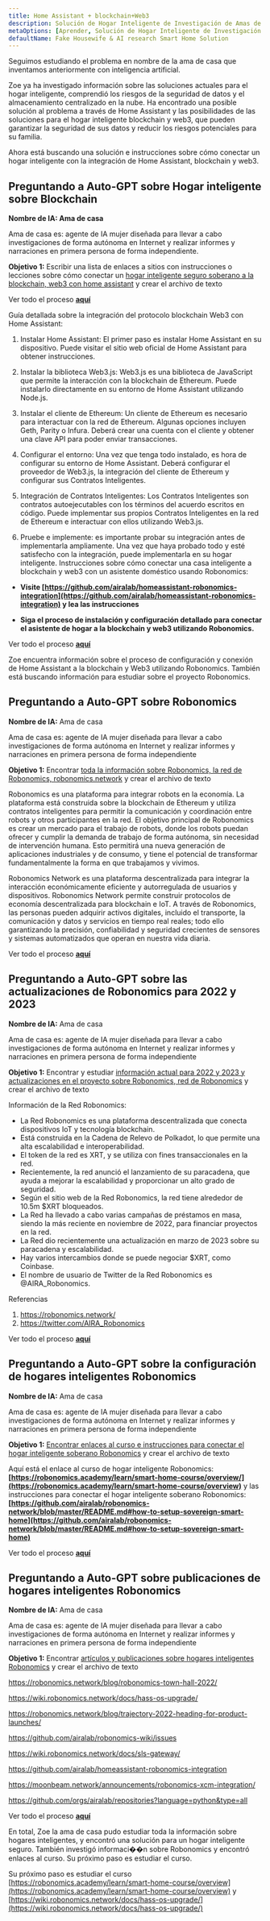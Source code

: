 ```yaml
---
title: Home Assistant + blockchain+Web3
description: Solución de Hogar Inteligente de Investigación de Amas de Casa Falsas y AI
metaOptions: [Aprender, Solución de Hogar Inteligente de Investigación de Amas de Casa Falsas y AI]
defaultName: Fake Housewife & AI research Smart Home Solution
---
```


<RoboAcademyText fWeight="600">
Seguimos estudiando el problema en nombre de la ama de casa que inventamos anteriormente con inteligencia artificial.
</RoboAcademyText>

Zoe ya ha investigado información sobre las soluciones actuales para el hogar inteligente, comprendió los riesgos de la seguridad de datos y el almacenamiento centralizado en la nube. Ha encontrado una posible solución al problema a través de Home Assistant y las posibilidades de las soluciones para el hogar inteligente blockchain y web3, que pueden garantizar la seguridad de sus datos y reducir los riesgos potenciales para su familia.

Ahora está buscando una solución e instrucciones sobre cómo conectar un hogar inteligente con la integración de Home Assistant, blockchain y web3.

## Preguntando a Auto-GPT sobre Hogar inteligente sobre Blockchain

<RoboAcademyTerminal title="Goals">

**Nombre de IA: Ama de casa**

Ama de casa es: agente de IA mujer diseñada para llevar a cabo investigaciones de forma autónoma en Internet y realizar informes y narraciones en primera persona de forma independiente.

**Objetivo 1:** Escribir una lista de enlaces a sitios con instrucciones o lecciones sobre cómo conectar un <u>hogar inteligente seguro soberano a la blockchain, web3 con home assistant</u> y crear el archivo de texto  

</RoboAcademyTerminal>

Ver todo el proceso **[aquí](https://www.notion.so/Process-AUTO-GPT-1-2-bb601d4777834c8183e5e513cf2132f9)**

<RoboAcademyTerminal title="Research Result">

Guía detallada sobre la integración del protocolo blockchain Web3 con Home Assistant:

1. Instalar Home Assistant: El primer paso es instalar Home Assistant en su dispositivo. Puede visitar el sitio web oficial de Home Assistant para obtener instrucciones.

2. Instalar la biblioteca Web3.js: Web3.js es una biblioteca de JavaScript que permite la interacción con la blockchain de Ethereum. Puede instalarlo directamente en su entorno de Home Assistant utilizando Node.js.

3. Instalar el cliente de Ethereum: Un cliente de Ethereum es necesario para interactuar con la red de Ethereum. Algunas opciones incluyen Geth, Parity o Infura. Deberá crear una cuenta con el cliente y obtener una clave API para poder enviar transacciones.

4. Configurar el entorno: Una vez que tenga todo instalado, es hora de configurar su entorno de Home Assistant. Deberá configurar el proveedor de Web3.js, la integración del cliente de Ethereum y configurar sus Contratos Inteligentes.

5. Integración de Contratos Inteligentes: Los Contratos Inteligentes son contratos autoejecutables con los términos del acuerdo escritos en código. Puede implementar sus propios Contratos Inteligentes en la red de Ethereum e interactuar con ellos utilizando Web3.js.

6. Pruebe e implemente: es importante probar su integración antes de implementarla ampliamente. Una vez que haya probado todo y esté satisfecho con la integración, puede implementarla en su hogar inteligente.
Instrucciones sobre cómo conectar una casa inteligente a blockchain y web3 con un asistente doméstico usando Robonomics:
- **Visite [https://github.com/airalab/homeassistant-robonomics-integration](https://github.com/airalab/homeassistant-robonomics-integration) y lea las instrucciones**

- **Siga el proceso de instalación y configuración detallado para conectar el asistente de hogar a la blockchain y web3 utilizando Robonomics.**

</RoboAcademyTerminal>

Ver todo el proceso **[aquí](https://www.notion.so/Process-AUTO-GPT-2-2-5c4ad9df8a0d473eb62ea23461de4c49)**

Zoe encuentra información sobre el proceso de configuración y conexión de Home Assistant a la blockchain y Web3 utilizando Robonomics. También está buscando información para estudiar sobre el proyecto Robonomics.

## Preguntando a Auto-GPT sobre Robonomics

<RoboAcademyTerminal title="Goals">

**Nombre de IA:** Ama de casa

Ama de casa es: agente de IA mujer diseñada para llevar a cabo investigaciones de forma autónoma en Internet y realizar informes y narraciones en primera persona de forma independiente

**Objetivo 1:** Encontrar <u>toda la información sobre Robonomics, la red de Robonomics, robonomics.network</u> y crear el archivo de texto

</RoboAcademyTerminal>

<RoboAcademyTerminal title="Research result">

Robonomics es una plataforma para integrar robots en la economía. La plataforma está construida sobre la blockchain de Ethereum y utiliza contratos inteligentes para permitir la comunicación y coordinación entre robots y otros participantes en la red. El objetivo principal de Robonomics es crear un mercado para el trabajo de robots, donde los robots puedan ofrecer y cumplir la demanda de trabajo de forma autónoma, sin necesidad de intervención humana. Esto permitirá una nueva generación de aplicaciones industriales y de consumo, y tiene el potencial de transformar fundamentalmente la forma en que trabajamos y vivimos.

Robonomics Network es una plataforma descentralizada para integrar la interacción económicamente eficiente y autorregulada de usuarios y dispositivos. Robonomics Network permite construir protocolos de economía descentralizada para blockchain e IoT. A través de Robonomics, las personas pueden adquirir activos digitales, incluido el transporte, la comunicación y datos y servicios en tiempo real reales; todo ello garantizando la precisión, confiabilidad y seguridad crecientes de sensores y sistemas automatizados que operan en nuestra vida diaria.

</RoboAcademyTerminal>

Ver todo el proceso **[aquí](https://www.notion.so/Process-AUTO-GPT-2-3e1c2a7ab4dc4982af661fec846a493f)**


## Preguntando a Auto-GPT sobre las actualizaciones de Robonomics para 2022 y 2023

<RoboAcademyTerminal title="Goals">

**Nombre de IA:** Ama de casa

Ama de casa es: agente de IA mujer diseñada para llevar a cabo investigaciones de forma autónoma en Internet y realizar informes y narraciones en primera persona de forma independiente

**Objetivo 1:** Encontrar y estudiar <u>información actual para 2022 y 2023 y actualizaciones en el proyecto sobre Robonomics, red de Robonomics</u> y crear el archivo de texto

</RoboAcademyTerminal>

<RoboAcademyTerminal title="Research result">

Información de la Red Robonomics:

- La Red Robonomics es una plataforma descentralizada que conecta dispositivos IoT y tecnología blockchain.
- Está construida en la Cadena de Relevo de Polkadot, lo que permite una alta escalabilidad e interoperabilidad.
- El token de la red es XRT, y se utiliza con fines transaccionales en la red.
- Recientemente, la red anunció el lanzamiento de su paracadena, que ayuda a mejorar la escalabilidad y proporcionar un alto grado de seguridad.
-  Según el sitio web de la Red Robonomics, la red tiene alrededor de 10.5m $XRT bloqueados.
- La Red ha llevado a cabo varias campañas de préstamos en masa, siendo la más reciente en noviembre de 2022, para financiar proyectos en la red.
- La Red dio recientemente una actualización en marzo de 2023 sobre su paracadena y escalabilidad.
- Hay varios intercambios donde se puede negociar $XRT, como Coinbase.
- El nombre de usuario de Twitter de la Red Robonomics es @AIRA_Robonomics.

Referencias

1. https://robonomics.network/
2. https://twitter.com/AIRA_Robonomics

</RoboAcademyTerminal>

Ver todo el proceso **[aquí](https://www.notion.so/Process-AUTO-GPT-2-1c3eb42e9dc941aca7b90e5d499204eb)**


## Preguntando a Auto-GPT sobre la configuración de hogares inteligentes Robonomics

<RoboAcademyTerminal title="Goals">

**Nombre de IA:** Ama de casa

Ama de casa es: agente de IA mujer diseñada para llevar a cabo investigaciones de forma autónoma en Internet y realizar informes y narraciones en primera persona de forma independiente

**Objetivo 1:** <u>Encontrar enlaces al curso e instrucciones para conectar el hogar inteligente soberano Robonomics</u> y crear el archivo de texto

</RoboAcademyTerminal>

<RoboAcademyTerminal title="Research result">

Aquí está el enlace al curso de hogar inteligente Robonomics: **[https://robonomics.academy/learn/smart-home-course/overview/](https://robonomics.academy/learn/smart-home-course/overview)** y las instrucciones para conectar el hogar inteligente soberano Robonomics: **[https://github.com/airalab/robonomics-network/blob/master/README.md#how-to-setup-sovereign-smart-home](https://github.com/airalab/robonomics-network/blob/master/README.md#how-to-setup-sovereign-smart-home)**

</RoboAcademyTerminal>

Ver todo el proceso **[aquí](https://www.notion.so/Process-AUTO-GPT-13-5-2-f160f5688e13441086dafebaa8d65c89)**


## Preguntando a Auto-GPT sobre publicaciones de hogares inteligentes Robonomics

<RoboAcademyTerminal title="Goals">

**Nombre de IA:** Ama de casa

Ama de casa es: agente de IA mujer diseñada para llevar a cabo investigaciones de forma autónoma en Internet y realizar informes y narraciones en primera persona de forma independiente

**Objetivo 1:** Encontrar <u>artículos y publicaciones sobre hogares inteligentes Robonomics</u> y crear el archivo de texto 

</RoboAcademyTerminal>

<RoboAcademyTerminal title="Research result">

https://robonomics.network/blog/robonomics-town-hall-2022/

https://wiki.robonomics.network/docs/hass-os-upgrade/

https://robonomics.network/blog/trajectory-2022-heading-for-product-launches/

https://github.com/airalab/robonomics-wiki/issues

https://wiki.robonomics.network/docs/sls-gateway/

https://github.com/airalab/homeassistant-robonomics-integration

https://moonbeam.network/announcements/robonomics-xcm-integration/

https://github.com/orgs/airalab/repositories?language=python&type=all

</RoboAcademyTerminal>

Ver todo el proceso **[aquí](https://www.notion.so/Process-AUTO-GPT-13-7-1-6ce630949ad343a0a9c095b6442355d3)**

<RoboAcademyText>

En total, Zoe la ama de casa pudo estudiar toda la información sobre hogares inteligentes, y encontró una solución para un hogar inteligente seguro. También investigó informaci��n sobre Robonomics y encontró enlaces al curso. Su próximo paso es estudiar el curso.

Su próximo paso es estudiar el curso [https://robonomics.academy/learn/smart-home-course/overview](https://robonomics.academy/learn/smart-home-course/overview) y [https://wiki.robonomics.network/docs/hass-os-upgrade/](https://wiki.robonomics.network/docs/hass-os-upgrade/)

</RoboAcademyText>


